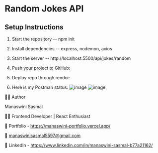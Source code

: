 # Random Jokes API

## Setup Instructions

1. Start the repository  -- npm init

2. Install dependencies -- express, nodemon, axios

3.  Start the server -- http://localhost:5500/api/jokes/random

4. Push your project to GitHub: 

5. Deploy repo through rendor: 

6. Here is my Postman status:
![image](https://github.com/user-attachments/assets/90681d86-3dda-4e16-8fc8-873f918316b3)
![image](https://github.com/user-attachments/assets/4de0be29-a1ec-4a0f-855d-94aa460216c9)

🙋‍♀️ Author

Manaswini Sasmal

👩‍💻 Frontend Developer | React Enthusiast

🔗 Portfolio - https://manaswini-portfolio.vercel.app/

📧 manaswinisasmal5597@gmail.com

🔗 LinkedIn - https://www.linkedin.com/in/manaswini-sasmal-b77a21162/

